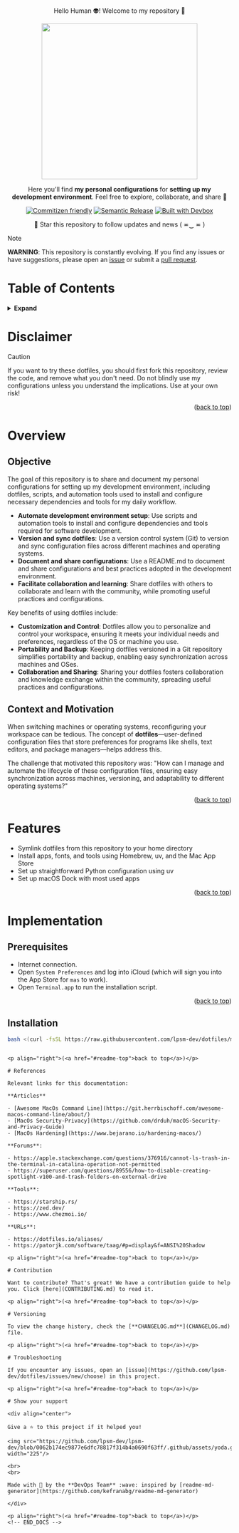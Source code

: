 <!-- BEGIN_DOCS -->
<div align="center">

<a name="readme-top"></a>

Hello Human 👽! Welcome to my repository 👋

<img src="https://github.com/lpsm-dev/lpsm-dev/blob/894a1209815a95f8a0e6e6adc4f4739b02555b57/.github/assets/dotfiles.png" width="350"/>

Here you'll find **my personal configurations** for **setting up my development environment**. Feel free to explore, collaborate, and share 🚀

[![Commitizen friendly](https://img.shields.io/badge/commitizen-friendly-brightgreen.svg)](https://www.conventionalcommits.org/en/v1.0.0/)
[![Semantic Release](https://img.shields.io/badge/%20%20%F0%9F%93%A6%F0%9F%9A%80-semantic--release-e10079.svg)](https://semantic-release.gitbook.io/semantic-release/usage/configuration)
[![Built with Devbox](https://jetpack.io/img/devbox/shield_galaxy.svg)](https://jetpack.io/devbox/docs/contributor-quickstart/)

📌 Star this repository to follow updates and news ( ≖‿ ≖ )

</div>

> [!NOTE]
>
> **WARNING**: This repository is constantly evolving. If you find any issues or have suggestions, please open an [issue](https://github.com/lpsm-dev/dotfiles/issues/new/choose) or submit a [pull request](https://github.com/lpsm-dev/dotfiles/pulls).

# Table of Contents

<details>
  <summary><strong>Expand</strong></summary>

<!-- START doctoc generated TOC please keep comment here to allow auto update -->
<!-- DON'T EDIT THIS SECTION, INSTEAD RE-RUN doctoc TO UPDATE -->

- [Disclaimer](#disclaimer)
- [Overview](#overview)
  - [Objective](#objective)
  - [Context and Motivation](#context-and-motivation)
- [Features](#features)
- [Implementation](#implementation)
  - [Prerequisites](#prerequisites)
  - [Installation](#installation)
- [References](#references)
- [Contribution](#contribution)
- [Versioning](#versioning)
- [Troubleshooting](#troubleshooting)
- [Show your support](#show-your-support)

<!-- END doctoc generated TOC please keep comment here to allow auto update -->

<p align="right">(<a href="#readme-top">back to top</a>)</p>

</details>

# Disclaimer

> [!CAUTION]
> If you want to try these dotfiles, you should first fork this repository, review the code, and remove what you don't need. Do not blindly use my configurations unless you understand the implications. Use at your own risk!

<p align="right">(<a href="#readme-top">back to top</a>)</p>

# Overview

## Objective

The goal of this repository is to share and document my personal configurations for setting up my development environment, including dotfiles, scripts, and automation tools used to install and configure necessary dependencies and tools for my daily workflow.

- **Automate development environment setup**: Use scripts and automation tools to install and configure dependencies and tools required for software development.
- **Version and sync dotfiles**: Use a version control system (Git) to version and sync configuration files across different machines and operating systems.
- **Document and share configurations**: Use a README.md to document and share configurations and best practices adopted in the development environment.
- **Facilitate collaboration and learning**: Share dotfiles with others to collaborate and learn with the community, while promoting useful practices and configurations.

Key benefits of using dotfiles include:

- **Customization and Control**: Dotfiles allow you to personalize and control your workspace, ensuring it meets your individual needs and preferences, regardless of the OS or machine you use.
- **Portability and Backup**: Keeping dotfiles versioned in a Git repository simplifies portability and backup, enabling easy synchronization across machines and OSes.
- **Collaboration and Sharing**: Sharing your dotfiles fosters collaboration and knowledge exchange within the community, spreading useful practices and configurations.

## Context and Motivation

When switching machines or operating systems, reconfiguring your workspace can be tedious. The concept of **dotfiles**—user-defined configuration files that store preferences for programs like shells, text editors, and package managers—helps address this.

The challenge that motivated this repository was: "How can I manage and automate the lifecycle of these configuration files, ensuring easy synchronization across machines, versioning, and adaptability to different operating systems?"

<p align="right">(<a href="#readme-top">back to top</a>)</p>

# Features

- Symlink dotfiles from this repository to your home directory
- Install apps, fonts, and tools using Homebrew, uv, and the Mac App Store
- Set up straightforward Python configuration using uv
- Set up macOS Dock with most used apps

<p align="right">(<a href="#readme-top">back to top</a>)</p>

# Implementation

## Prerequisites

- Internet connection.
- Open `System Preferences` and log into iCloud (which will sign you into the App Store for `mas` to work).
- Open `Terminal.app` to run the installation script.

<p align="right">(<a href="#readme-top">back to top</a>)</p>

## Installation

```bash
bash <(curl -fsSL https://raw.githubusercontent.com/lpsm-dev/dotfiles/main/bootstrap.sh)
```

```

<p align="right">(<a href="#readme-top">back to top</a>)</p>

# References

Relevant links for this documentation:

**Articles**

- [Awesome MacOs Command Line](https://git.herrbischoff.com/awesome-macos-command-line/about/)
- [MacOs Security-Privacy](https://github.com/drduh/macOS-Security-and-Privacy-Guide)
- [MacOs Hardening](https://www.bejarano.io/hardening-macos/)

**Forums**:

- https://apple.stackexchange.com/questions/376916/cannot-ls-trash-in-the-terminal-in-catalina-operation-not-permitted
- https://superuser.com/questions/89556/how-to-disable-creating-spotlight-v100-and-trash-folders-on-external-drive

**Tools**:

- https://starship.rs/
- https://zed.dev/
- https://www.chezmoi.io/

**URLs**:

- https://dotfiles.io/aliases/
- https://patorjk.com/software/taag/#p=display&f=ANSI%20Shadow

<p align="right">(<a href="#readme-top">back to top</a>)</p>

# Contribution

Want to contribute? That's great! We have a contribution guide to help you. Click [here](CONTRIBUTING.md) to read it.

<p align="right">(<a href="#readme-top">back to top</a>)</p>

# Versioning

To view the change history, check the [**CHANGELOG.md**](CHANGELOG.md) file.

<p align="right">(<a href="#readme-top">back to top</a>)</p>

# Troubleshooting

If you encounter any issues, open an [issue](https://github.com/lpsm-dev/dotfiles/issues/new/choose) in this project.

<p align="right">(<a href="#readme-top">back to top</a>)</p>

# Show your support

<div align="center">

Give a ⭐️ to this project if it helped you!

<img src="https://github.com/lpsm-dev/lpsm-dev/blob/0062b174ec9877e6dfc78817f314b4a0690f63ff/.github/assets/yoda.gif" width="225"/>

<br>
<br>

Made with 💜 by the **DevOps Team** :wave: inspired by [readme-md-generator](https://github.com/kefranabg/readme-md-generator)

</div>

<p align="right">(<a href="#readme-top">back to top</a>)</p>
<!-- END_DOCS -->
```

